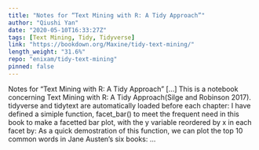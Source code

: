 ```yaml
---
title: "Notes for “Text Mining with R: A Tidy Approach”"
author: "Qiushi Yan"
date: "2020-05-10T16:33:27Z"
tags: [Text Mining, Tidy, Tidyverse]
link: "https://bookdown.org/Maxine/tidy-text-mining/"
length_weight: "31.6%"
repo: "enixam/tidy-text-mining"
pinned: false
---
```


Notes for “Text Mining with R: A Tidy Approach” [...] This is a notebook concerning Text Mining with R: A Tidy Approach(Silge and Robinson 2017). tidyverse and tidytext are automatically loaded before each chapter: I have defined a simiple function, facet_bar() to meet the frequent need in this book to make a facetted bar plot, with the y variable reordered by x in each facet by: As a quick demostration of this function, we can plot the top 10 common words in Jane Austen’s six books:  ...
